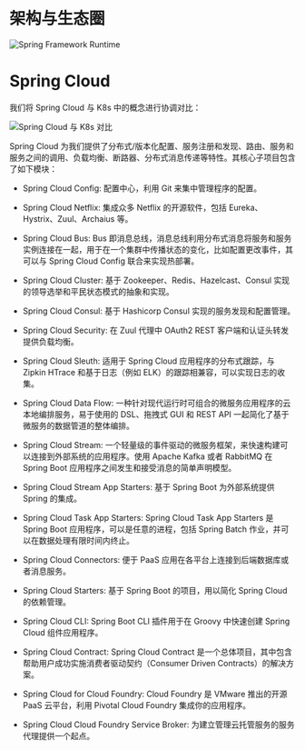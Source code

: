 # 架构与生态圈

![Spring Framework Runtime](https://s2.ax1x.com/2019/09/03/nFNE40.png)

# Spring Cloud

我们将 Spring Cloud 与 K8s 中的概念进行协调对比：

![Spring Cloud 与 K8s 对比](https://i.postimg.cc/nLfpz5Nw/image.png)

Spring Cloud 为我们提供了分布式/版本化配置、服务注册和发现、路由、服务和服务之间的调用、负载均衡、断路器、分布式消息传递等特性。其核心子项目包含了如下模块：

- Spring Cloud Config: 配置中心，利用 Git 来集中管理程序的配置。

- Spring Cloud Netflix: 集成众多 Netflix 的开源软件，包括 Eureka、Hystrix、Zuul、Archaius 等。

- Spring Cloud Bus: Bus 即消息总线，消息总线利用分布式消息将服务和服务实例连接在一起，用于在一个集群中传播状态的变化，比如配置更改事件，其可以与 Spring Cloud Config 联合来实现热部署。

- Spring Cloud Cluster: 基于 Zookeeper、Redis、Hazelcast、Consul 实现的领导选举和平民状态模式的抽象和实现。

- Spring Cloud Consul: 基于 Hashicorp Consul 实现的服务发现和配置管理。

- Spring Cloud Security: 在 Zuul 代理中 OAuth2 REST 客户端和认证头转发提供负载均衡。

- Spring Cloud Sleuth: 适用于 Spring Cloud 应用程序的分布式跟踪，与 Zipkin HTrace 和基于日志（例如 ELK）的跟踪相兼容，可以实现日志的收集。

- Spring Cloud Data Flow: 一种针对现代运行时可组合的微服务应用程序的云本地编排服务，易于使用的 DSL、拖拽式 GUI 和 REST API 一起简化了基于微服务的数据管道的整体编排。

- Spring Cloud Stream: 一个轻量级的事件驱动的微服务框架，来快速构建可以连接到外部系统的应用程序。使用 Apache Kafka 或者 RabbitMQ 在 Spring Boot 应用程序之间发生和接受消息的简单声明模型。

- Spring Cloud Stream App Starters: 基于 Spring Boot 为外部系统提供 Spring 的集成。

- Spring Cloud Task App Starters: Spring Cloud Task App Starters 是 Spring Boot 应用程序，可以是任意的进程，包括 Spring Batch 作业，并可以在数据处理有限时间内终止。

- Spring Cloud Connectors: 便于 PaaS 应用在各平台上连接到后端数据库或者消息服务。

- Spring Cloud Starters: 基于 Spring Boot 的项目，用以简化 Spring Cloud 的依赖管理。

- Spring Cloud CLI: Spring Boot CLI 插件用于在 Groovy 中快速创建 Spring Cloud 组件应用程序。

- Spring Cloud Contract: Spring Cloud Contract 是一个总体项目，其中包含帮助用户成功实施消费者驱动契约（Consumer Driven Contracts）的解决方案。

- Spring Cloud for Cloud Foundry: Cloud Foundry 是 VMware 推出的开源 PaaS 云平台，利用 Pivotal Cloud Foundry 集成你的应用程序。

- Spring Cloud Cloud Foundry Service Broker: 为建立管理云托管服务的服务代理提供一个起点。
